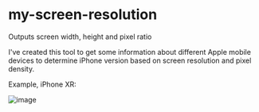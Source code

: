# my-screen-resolution
Outputs screen width, height and pixel ratio

I've created this tool to get some information about different Apple mobile devices to determine iPhone version based on screen resolution and pixel density.

Example, iPhone XR:

![image](https://user-images.githubusercontent.com/72094/129949223-eb87e814-e4d7-49bb-99bf-aa1decae3b32.png)

